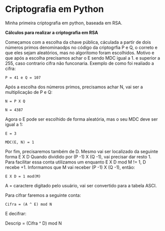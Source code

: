 # Criptografia em Python

Minha primeira criptografia em python, baseada em RSA.

**Cálculos para realizar a criptografia em RSA**

Começamos com a escolha da chave pública, cáculada a partir de dois números primos denominaodps no código da criptogrfia  P e Q, o correto e que eles sejam aleatórios, mas no algoritomo foram escolhidos. Motivo e que após a escolha precisamos achar o E sendo MDC igual a 1. e superior a  255, caso contrario cifra não funconaria. Exemplo de como foi realiado a cifra:

```
P = 41 e Q = 107
```

Após a escolha dos números primos, precisamos achar N, vai ser a multiplicação de P e Q:

```
N = P X Q

N = 4387
```

Agora o E pode ser escolhido de forma aleatória, mas o seu  MDC deve ser igual a 1:
```
E = 3

MDC(E, N) = 1
```

Por fim, precisaremos também de D. Mesmo vai ser localizado da seguinte forma E X D  Quando dividido  por  (P -1) X (Q -1), vai precisar dar resto 1. Para facilitar essa conta utilizamos um enquanto E X D mod M != 1, D recebe +1.
Informamos que M vai receber (P -1) X (Q -1), então:
```
E X D = 1 mod(M)
```
A = caractere digitado pelo usuário, vai ser convertido para a tabela ASCI.

Para cifrar faremos a seguinte conta:

```
Cifra = (A ^ E) mod N
```

E decifrar:

Descrip = (Cifra ^ D) mod N
